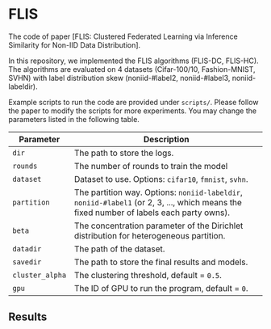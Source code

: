# FLIS

The code of paper [FLIS: Clustered Federated Learning via Inference Similarity for Non-IID Data Distribution].

In this repository, we implemented the FLIS algorithms (FLIS-DC, FLIS-HC). The algorithms are evaluated on 4 datasets (Cifar-100/10, Fashion-MNIST, SVHN) with label distribution skew (noniid-#label2, noniid-#label3, noniid-labeldir).

Example scripts to run the code are provided under `scripts/`. Please follow the paper to modify the scripts for more experiments. You may change the parameters listed in the following table.


| Parameter                      | Description                                 |
| ----------------------------- | ---------------------------------------- |
| `dir` | The path to store the logs. |
| `rounds` | The number of rounds to train the model |
| `dataset`      | Dataset to use. Options: `cifar10`, `fmnist`, `svhn`. |
| `partition`    | The partition way. Options: `noniid-labeldir`, `noniid-#label1` (or 2, 3, ..., which means the fixed number of labels each party owns). |
| `beta` | The concentration parameter of the Dirichlet distribution for heterogeneous partition. |
| `datadir` | The path of the dataset. |
| `savedir` | The path to store the final results and models. |
| `cluster_alpha` | The clustering threshold, default = `0.5`. |
| `gpu` | The ID of GPU to run the program, default = `0`. |


## Results

<!---
{% comment %} 
### Partition: `non-iid-#label2`
| Algorithm      | FMNIST | CIFAR-10 | SVHN   |
| ---            | ---    | ---      | ---    |
| `FedIS-HT`     | 97.96% | 91.47%   | 95.63% |
| `FedIS-AHC`    | 97.41% | 84.06%   | 93.57% |


### Partition: `non-iid-#label3`
| Algorithm      | FMNIST | CIFAR-10 | SVHN   |
| ---            | ---    | ---      | ---    |
| `FedIS-HT`     | 96.03% | 84.36%   | 93.30% |
| `FedIS-AHC`    | 94.48% | 75.60%   | 90.36% |


### Partition: `non-iid-labeldir(beta=0.1)`
| Algorithm      | FMNIST | CIFAR-10 | SVHN   |
| ---            | ---    | ---      | ---    |
| `FedIS-HT`     | 86.89% | 62.96%   | 82.02% |
| `FedIS-AHC`    | 79.63% | 54.11%   | 66.89% |
{% endcomment %}
-->
